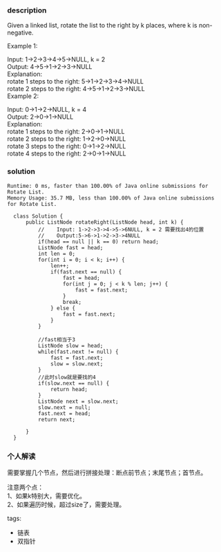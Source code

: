 ### description    
  Given a linked list, rotate the list to the right by k places, where k is non-negative.  
    
  Example 1:  
    
  Input: 1->2->3->4->5->NULL, k = 2  
  Output: 4->5->1->2->3->NULL  
  Explanation:  
  rotate 1 steps to the right: 5->1->2->3->4->NULL  
  rotate 2 steps to the right: 4->5->1->2->3->NULL  
  Example 2:  
    
  Input: 0->1->2->NULL, k = 4  
  Output: 2->0->1->NULL  
  Explanation:  
  rotate 1 steps to the right: 2->0->1->NULL  
  rotate 2 steps to the right: 1->2->0->NULL  
  rotate 3 steps to the right: 0->1->2->NULL  
  rotate 4 steps to the right: 2->0->1->NULL  
    
### solution    
```    
Runtime: 0 ms, faster than 100.00% of Java online submissions for Rotate List.  
Memory Usage: 35.7 MB, less than 100.00% of Java online submissions for Rotate List.  
  
  class Solution {  
      public ListNode rotateRight(ListNode head, int k) {  
          //    Input: 1->2->3->4->5->6NULL, k = 2 需要找出4的位置  
          //    Output:5->6->1->2->3->4NULL  
          if(head == null || k == 0) return head;  
          ListNode fast = head;  
          int len = 0;  
          for(int i = 0; i < k; i++) {  
              len++;  
              if(fast.next == null) {  
                  fast = head;  
                  for(int j = 0; j < k % len; j++) {  
                      fast = fast.next;  
                  }  
                  break;  
              } else {  
                  fast = fast.next;  
              }  
          }  
           
          //fast相当于3  
          ListNode slow = head;  
          while(fast.next != null) {  
              fast = fast.next;  
              slow = slow.next;  
          }  
          //此时slow就是要找的4  
          if(slow.next == null) {  
              return head;  
          }  
          ListNode next = slow.next;  
          slow.next = null;  
          fast.next = head;  
          return next;  
    
      }  
  }  
```    
    
### 个人解读    
  需要掌握几个节点，然后进行拼接处理：断点前节点；末尾节点；首节点。  
    
  注意两个点：  
  1、如果k特别大，需要优化。  
  2、如果遍历时候，超过size了，需要处理。  
    
tags:    
  -  链表  
  -  双指针  
